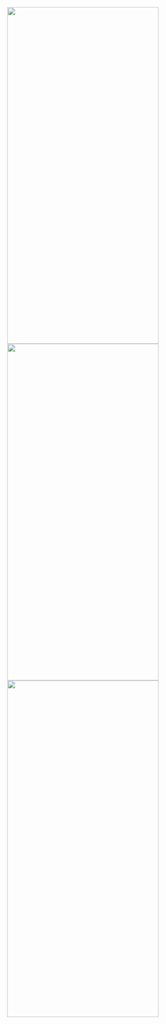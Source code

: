 <img src="https://github.com/megharora97/ColorTankAssignment/assets/36987098/4a4b71b9-6c1f-46a8-a56c-b8db6359592f" width="350" height="778">
<img src="https://github.com/megharora97/ColorTankAssignment/assets/36987098/25dea703-f966-4932-9bcc-0fe7ab3122a1" width="350" height="778">
<img src="https://github.com/megharora97/ColorTankAssignment/assets/36987098/25ad9cbd-a777-4495-ae40-666cca70450f" width="350" height="778">
